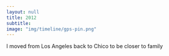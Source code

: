 ```yaml
---
layout: null
title: 2012
subtitle:
image: "img/timeline/gps-pin.png"
---
```

I moved from Los Angeles back to Chico to be closer to family